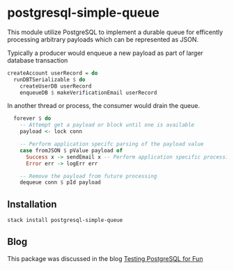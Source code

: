 # postgresql-simple-queue

This module utilize PostgreSQL to implement a durable queue for efficently processing arbitrary payloads which can be represented as JSON.

Typically a producer would enqueue a new payload as part of larger database transaction

```haskell
createAccount userRecord = do
  runDBTSerializable $ do
    createUserDB userRecord
    enqueueDB $ makeVerificationEmail userRecord
```

In another thread or process, the consumer would drain the queue.

```haskell
  forever $ do
    -- Attempt get a payload or block until one is available
    payload <- lock conn

    -- Perform application specifc parsing of the payload value
    case fromJSON $ pValue payload of
      Success x -> sendEmail x -- Perform application specific processing
      Error err -> logErr err

    -- Remove the payload from future processing
    dequeue conn $ pId payload
```

## Installation 

```bash
stack install postgresql-simple-queue
```

## Blog
This package was discussed in the blog [Testing PostgreSQL for Fun](https://medium.com/@jonathangfischoff/testing-postgresql-for-fun-af891047e5fc)
